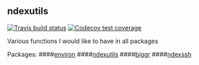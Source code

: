 ## ndexutils

 <!-- badges: start -->
  [![Travis build status](https://travis-ci.com/fdrennan/ndexutils.svg?branch=master)](https://travis-ci.com/fdrennan/ndexutils)
  [![Codecov test coverage](https://codecov.io/gh/fdrennan/ndexutils/branch/master/graph/badge.svg)](https://codecov.io/gh/fdrennan/ndexutils?branch=master)
  <!-- badges: end -->
  
Various functions I would like to have in all packages

Packages:
####[environ](https://github.com/fdrennan/environ)
####[ndexutils](https://github.com/fdrennan/ndexutils)
####[biggr](https://github.com/fdrennan/biggr)
####[ndexssh](https://github.com/fdrennan/ndexssh)
